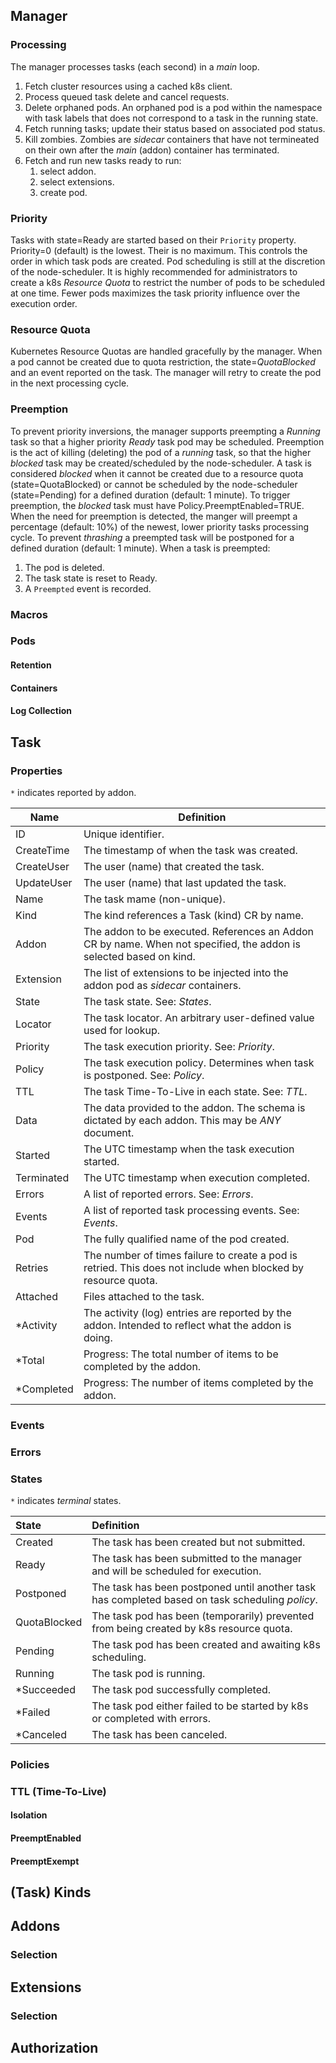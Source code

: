 
## Manager ##

### Processing ###

The manager processes tasks (each second) in a _main_ loop. 
1. Fetch cluster resources using a cached k8s client.
2. Process queued task delete and cancel requests.
3. Delete orphaned pods. An orphaned pod is a pod within the namespace with task labels that does not
   correspond to a task in the running state.
4. Fetch running tasks; update their status based on associated pod status.
5. Kill zombies. Zombies are _sidecar_ containers that have not termineated on their own after the
   _main_ (addon) container has terminated.
6. Fetch and run new tasks ready to run:
   1. select addon.
   2. select extensions.
   3. create pod.

### Priority ###

Tasks with state=Ready are started based on their `Priority` property.
Priority=0 (default) is the lowest. Their is no maximum. This controls the order in which task
pods are created. Pod scheduling is still at the discretion of the node-scheduler. It is highly
recommended for administrators to create a k8s _Resource Quota_ to restrict the number of pods
to be scheduled at one time. Fewer pods maximizes the task priority influence over the execution order.

### Resource Quota ###

Kubernetes Resource Quotas are handled gracefully by the manager. When a pod cannot be created due
to quota restriction, the state=_QuotaBlocked_ and an event reported on the task. The manager will retry to create the pod in the
next processing cycle.

### Preemption ###

To prevent priority inversions, the manager supports preempting a _Running_ task so that a
higher priority _Ready_ task pod may be scheduled. Preemption is the act of killing (deleting)
the pod of a _running_ task, so that the higher _blocked_ task may be created/scheduled
by the node-scheduler. A task is considered _blocked_ when it cannot be created due to
a resource quota (state=QuotaBlocked) or cannot be scheduled by the node-scheduler
(state=Pending) for a defined duration (default: 1 minute).
To trigger preemption, the _blocked_ task must have Policy.PreemptEnabled=TRUE. When
the need for preemption is detected, the manger will preempt a percentage (default: 10%) of the 
newest, lower priority tasks processing cycle. To prevent _thrashing_ a preempted task will 
be postponed for a defined duration (default: 1 minute).
When a task is preempted:
1. The pod is deleted.
2. The task state is reset to Ready.
3. A `Preempted` event is recorded.

### Macros ###

### Pods ###

#### Retention ####

#### Containers ####

#### Log Collection ####

## Task ##

### Properties ###

`*` indicates reported by addon.

| Name        | Definition                                                                                                         |
|-------------|--------------------------------------------------------------------------------------------------------------------|
| ID          | Unique identifier.                                                                                                 |
| CreateTime  | The timestamp of when the task was created.                                                                        |
| CreateUser  | The user (name) that created the task.                                                                             |
| UpdateUser  | The user (name) that last updated the task.                                                                        |
| Name        | The task mame (non-unique).                                                                                        |
| Kind        | The kind references a Task (kind) CR by name.                                                                      |
| Addon       | The addon to be executed. References an Addon CR by name. When not specified, the addon is selected based on kind. |
| Extension   | The list of extensions to be injected into the addon pod as _sidecar_ containers.                                  |
| State       | The task state.  See: _States_.                                                                                    |
| Locator     | The task locator. An arbitrary user-defined value used for lookup.                                                 |
| Priority    | The task execution priority. See: _Priority_.                                                                      |
| Policy      | The task execution policy. Determines when task is postponed. See: _Policy_.                                       |
| TTL         | The task Time-To-Live in each state. See: _TTL_.                                                                   |
| Data        | The data provided to the addon. The schema is dictated by each addon. This may be _ANY_ document.                  |
| Started     | The UTC timestamp when the task execution started.                                                                 |
| Terminated  | The UTC timestamp when execution completed.                                                                        |
| Errors      | A list of reported errors. See: _Errors_.                                                                          |
| Events      | A list of reported task processing events. See: _Events_.                                                          |
| Pod         | The fully qualified name of the pod created.                                                                       |
| Retries     | The number of times failure to create a pod is retried. This does not include when blocked by resource quota.      |
| Attached    | Files attached to the task.                                                                                        |
| \*Activity  | The activity (log) entries are reported by the addon. Intended to reflect what the addon is doing.                 |
| \*Total     | Progress: The total number of items to be completed by the addon.                                                  |
| \*Completed | Progress: The number of items completed by the addon.                                                              | |

### Events ###

### Errors ###

### States ###

`*` indicates _terminal_ states.

| State        | Definition                                                                                    |
|:-------------|:----------------------------------------------------------------------------------------------|
| Created      | The task has been created but not submitted.                                                  |
| Ready        | The task has been submitted to the manager and will be scheduled for execution.               |
| Postponed    | The task has been postponed until another task has completed based on task scheduling _policy_. |
| QuotaBlocked | The task pod has been (temporarily) prevented from being created by k8s resource quota.       |
| Pending      | The task pod has been created and awaiting k8s scheduling.                                    |
| Running      | The task pod is running.                                                                      |
| \*Succeeded  | The task pod successfully completed.                                                          |
| \*Failed     | The task pod either failed to be started by k8s or completed with errors.                     |
| \*Canceled   | The task has been canceled.                                                                   |


### Policies ###

### TTL (Time-To-Live) ###

#### Isolation ####

#### PreemptEnabled ####

#### PreemptExempt ####

## (Task) Kinds ###

## Addons ##

### Selection ###

## Extensions ##

### Selection ###

## Authorization ##


